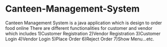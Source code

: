 # Canteen-Management-System
Canteen Management System is a java application  which is design to order food online
There are different functionalities for customer and vendor which includes
1)Customer Registration
2)Vendor Registration
3)Customer Login
4)Vendor Login
5)Place Order
6)Reject Order
7)Show Menu...etc.
